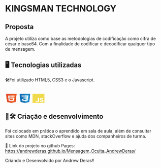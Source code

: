 # KINGSMAN TECHNOLOGY

##  Proposta

A projeto utiliza como base as metodologias de codificação como cifra de césar e base64.
Com a finalidade de codificar e decodificar qualquer tipo de mensagem. 

## 🖥️ Tecnologias utilizadas

🛠️Foi utilizado HTML5, CSS3 e o Javascript.
<div style="display: inline_block"><br>
<img align="center" alt="Andrew-HTML" height="30" width="40" src="https://raw.githubusercontent.com/devicons/devicon/master/icons/html5/html5-original.svg">
<img align="center" alt="Andrew-CSS" height="30" width="40" src="https://raw.githubusercontent.com/devicons/devicon/master/icons/css3/css3-original.svg">
<img align="center" alt="Andrew-Js" height="30" width="40" src="https://raw.githubusercontent.com/devicons/devicon/master/icons/javascript/javascript-plain.svg">
</div>


## 🧠🛠️ Criação e desenvolvimento

Foi colocado em prática o aprendido em sala de aula, além de consultar sites como MDN, stackOverflow e ajuda dos companheiros de turma.


📌 Link do projeto no github Pages: https://andrewderas.github.io/Mensagem_Oculta_AndrewDeras/
 

Criando e Desenvolvido por Andrew Deras!!




